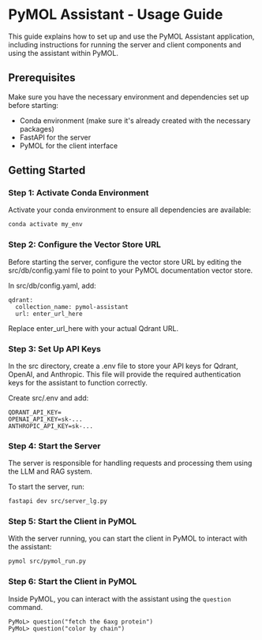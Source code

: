 # PyMOL Assistant - Usage Guide

This guide explains how to set up and use the PyMOL Assistant application, including instructions for running the server and client components and using the assistant within PyMOL.

## Prerequisites
Make sure you have the necessary environment and dependencies set up before starting:

- Conda environment (make sure it's already created with the necessary packages)
- FastAPI for the server
- PyMOL for the client interface

## Getting Started

### Step 1: Activate Conda Environment
Activate your conda environment to ensure all dependencies are available:

```bash
conda activate my_env
```

### Step 2: Configure the Vector Store URL
Before starting the server, configure the vector store URL by editing the src/db/config.yaml file to point to your PyMOL documentation vector store.

In src/db/config.yaml, add:
```
qdrant:
  collection_name: pymol-assistant
  url: enter_url_here
```
Replace enter_url_here with your actual Qdrant URL.

### Step 3: Set Up API Keys
In the src directory, create a .env file to store your API keys for Qdrant, OpenAI, and Anthropic. This file will provide the required authentication keys for the assistant to function correctly.

Create src/.env and add:

```
QDRANT_API_KEY=
OPENAI_API_KEY=sk-...
ANTHROPIC_API_KEY=sk-...
```

### Step 4: Start the Server
The server is responsible for handling requests and processing them using the LLM and RAG system.

To start the server, run:
```bash
fastapi dev src/server_lg.py
```

### Step 5: Start the Client in PyMOL
With the server running, you can start the client in PyMOL to interact with the assistant:
```bash
pymol src/pymol_run.py
```

### Step 6: Start the Client in PyMOL
Inside PyMOL, you can interact with the assistant using the `question` command.

```PyMoL
PyMoL> question("fetch the 6axg protein")
PyMoL> question("color by chain")
```